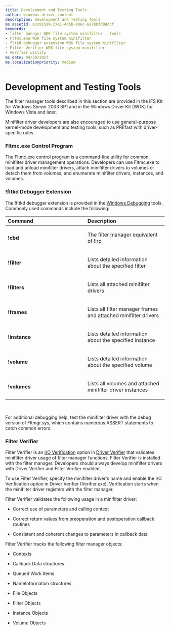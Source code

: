 ```yaml
---
title: Development and Testing Tools
author: windows-driver-content
description: Development and Testing Tools
ms.assetid: 6cc81509-27e1-4d5b-996c-6a7bbfd0ddcf
keywords:
- filter manager WDK file system minifilter , tools
- Fltmc.exe WDK file system minifilter
- fltkd debugger extension WDK file system minifilter
- Filter Verifier WDK file system minifilter
- Verifier utility
ms.date: 04/20/2017
ms.localizationpriority: medium
---
```


# Development and Testing Tools


The filter manager tools described in this section are provided in the IFS Kit for Windows Server 2003 SP1 and in the Windows Driver Kit (WDK) for Windows Vista and later.

Minifilter driver developers are also encouraged to use general-purpose kernel-mode development and testing tools, such as PREfast with driver-specific rules.

### <span id="Fltmc.exe_Control_Program"></span><span id="fltmc.exe_control_program"></span><span id="FLTMC.EXE_CONTROL_PROGRAM"></span>Fltmc.exe Control Program

The Fltmc.exe control program is a command-line utility for common minifilter driver management operations. Developers can use Fltmc.exe to load and unload minifilter drivers, attach minifilter drivers to volumes or detach them from volumes, and enumerate minifilter drivers, instances, and volumes.

### <span id="_fltkd_Debugger_Extension"></span><span id="_fltkd_debugger_extension"></span><span id="_FLTKD_DEBUGGER_EXTENSION"></span>!fltkd Debugger Extension

The !fltkd debugger extension is provided in the [Windows Debugging](https://msdn.microsoft.com/library/windows/hardware/ff551063) tools. Commonly used commands include the following:

<table>
<colgroup>
<col width="50%" />
<col width="50%" />
</colgroup>
<thead>
<tr class="header">
<th align="left">Command</th>
<th align="left">Description</th>
</tr>
</thead>
<tbody>
<tr class="odd">
<td align="left"><p><strong>!cbd</strong></p></td>
<td align="left"><p>The filter manager equivalent of !irp</p></td>
</tr>
<tr class="even">
<td align="left"><p><strong>!filter</strong></p></td>
<td align="left"><p>Lists detailed information about the specified filter</p></td>
</tr>
<tr class="odd">
<td align="left"><p><strong>!filters</strong></p></td>
<td align="left"><p>Lists all attached minifilter drivers</p></td>
</tr>
<tr class="even">
<td align="left"><p><strong>!frames</strong></p></td>
<td align="left"><p>Lists all filter manager frames and attached minifilter drivers</p></td>
</tr>
<tr class="odd">
<td align="left"><p><strong>!instance</strong></p></td>
<td align="left"><p>Lists detailed information about the specified instance</p></td>
</tr>
<tr class="even">
<td align="left"><p><strong>!volume</strong></p></td>
<td align="left"><p>Lists detailed information about the specified volume</p></td>
</tr>
<tr class="odd">
<td align="left"><p><strong>!volumes</strong></p></td>
<td align="left"><p>Lists all volumes and attached minifilter driver instances</p></td>
</tr>
</tbody>
</table>

 

For additional debugging help, test the minifilter driver with the debug version of Fltmgr.sys, which contains numerous ASSERT statements to catch common errors.

### <span id="Filter_Verifier"></span><span id="filter_verifier"></span><span id="FILTER_VERIFIER"></span>Filter Verifier

Filter Verifier is an [I/O Verification](https://msdn.microsoft.com/library/windows/hardware/ff548045) option in [Driver Verifier](https://msdn.microsoft.com/library/windows/hardware/ff545448) that validates minifilter driver usage of filter manager functions. Filter Verifier is installed with the filter manager. Developers should always develop minifilter drivers with Driver Verifier and Filter Verifier enabled.

To use Filter Verifier, specify the minifilter driver's name and enable the I/O Verification option in Driver Verifier (Verifier.exe). Verification starts when the minifilter driver registers with the filter manager.

Filter Verifier validates the following usage in a minifilter driver:

-   Correct use of parameters and calling context

-   Correct return values from preoperation and postoperation callback routines

-   Consistent and coherent changes to parameters in callback data

Filter Verifier tracks the following filter manager objects:

-   Contexts

-   Callback Data structures

-   Queued Work Items

-   NameInformation structures

-   File Objects

-   Filter Objects

-   Instance Objects

-   Volume Objects

 

 




